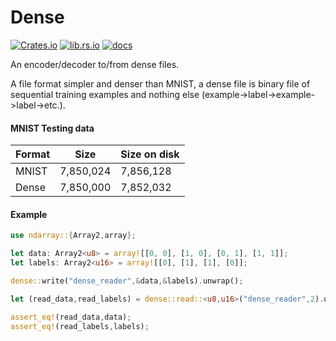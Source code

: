 # Dense


[![Crates.io](https://img.shields.io/crates/v/dense)](https://crates.io/crates/dense)
[![lib.rs.io](https://img.shields.io/crates/v/dense?color=blue&label=lib.rs)](https://lib.rs/crates/dense)
[![docs](https://img.shields.io/crates/v/dense?color=yellow&label=docs)](https://docs.rs/dense)

An encoder/decoder to/from dense files.

A file format simpler and denser than MNIST, a dense file is binary file of sequential training examples and nothing else (example->label->example->label->etc.).

#### MNIST Testing data
Format | Size | Size on disk
--- | --- | ---
MNIST | 7,850,024 | 7,856,128
Dense | 7,850,000 | 7,852,032

#### Example
```rust
use ndarray::{Array2,array};

let data: Array2<u8> = array![[0, 0], [1, 0], [0, 1], [1, 1]];
let labels: Array2<u16> = array![[0], [1], [1], [0]];

dense::write("dense_reader",&data,&labels).unwrap();

let (read_data,read_labels) = dense::read::<u8,u16>("dense_reader",2).unwrap();

assert_eq!(read_data,data);
assert_eq!(read_labels,labels);
```
